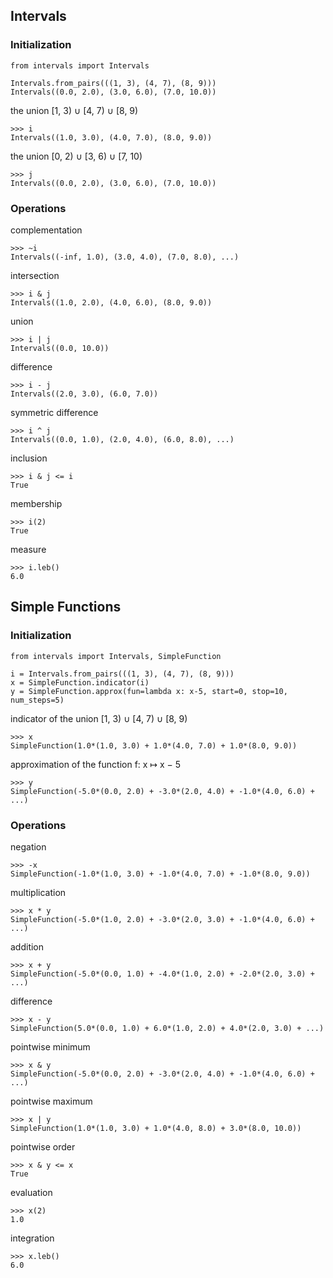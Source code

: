 
## Intervals
### Initialization
```
from intervals import Intervals

Intervals.from_pairs(((1, 3), (4, 7), (8, 9)))
Intervals((0.0, 2.0), (3.0, 6.0), (7.0, 10.0))
```
the union [1, 3) ∪ [4, 7) ∪ [8, 9)
```
>>> i
Intervals((1.0, 3.0), (4.0, 7.0), (8.0, 9.0))
```
the union [0, 2) ∪ [3, 6) ∪ [7, 10)
```
>>> j
Intervals((0.0, 2.0), (3.0, 6.0), (7.0, 10.0))

```
### Operations
complementation
```
>>> ~i
Intervals((-inf, 1.0), (3.0, 4.0), (7.0, 8.0), ...)
```
intersection
```
>>> i & j
Intervals((1.0, 2.0), (4.0, 6.0), (8.0, 9.0))
```
union
```
>>> i | j
Intervals((0.0, 10.0))
```
difference
```
>>> i - j
Intervals((2.0, 3.0), (6.0, 7.0))
```
symmetric difference
```
>>> i ^ j
Intervals((0.0, 1.0), (2.0, 4.0), (6.0, 8.0), ...)
```
inclusion
```
>>> i & j <= i
True
```
membership
```
>>> i(2)
True
```
measure
```
>>> i.leb()
6.0
```
## Simple Functions
### Initialization
```
from intervals import Intervals, SimpleFunction

i = Intervals.from_pairs(((1, 3), (4, 7), (8, 9)))
x = SimpleFunction.indicator(i)
y = SimpleFunction.approx(fun=lambda x: x-5, start=0, stop=10, num_steps=5)
```
indicator of the union [1, 3) ∪ [4, 7) ∪ [8, 9)
```
>>> x
SimpleFunction(1.0*(1.0, 3.0) + 1.0*(4.0, 7.0) + 1.0*(8.0, 9.0))
```
approximation of the function f: x ↦ x − 5
```
>>> y
SimpleFunction(-5.0*(0.0, 2.0) + -3.0*(2.0, 4.0) + -1.0*(4.0, 6.0) + ...)
```
### Operations
negation
```
>>> -x
SimpleFunction(-1.0*(1.0, 3.0) + -1.0*(4.0, 7.0) + -1.0*(8.0, 9.0))
```
multiplication
```
>>> x * y
SimpleFunction(-5.0*(1.0, 2.0) + -3.0*(2.0, 3.0) + -1.0*(4.0, 6.0) + ...)
```
addition
```
>>> x + y
SimpleFunction(-5.0*(0.0, 1.0) + -4.0*(1.0, 2.0) + -2.0*(2.0, 3.0) + ...)
```
difference
```
>>> x - y
SimpleFunction(5.0*(0.0, 1.0) + 6.0*(1.0, 2.0) + 4.0*(2.0, 3.0) + ...)
```
pointwise minimum
```
>>> x & y
SimpleFunction(-5.0*(0.0, 2.0) + -3.0*(2.0, 4.0) + -1.0*(4.0, 6.0) + ...)
```
pointwise maximum
```
>>> x | y
SimpleFunction(1.0*(1.0, 3.0) + 1.0*(4.0, 8.0) + 3.0*(8.0, 10.0))
```
pointwise order
```
>>> x & y <= x
True
```
evaluation
```
>>> x(2)
1.0
```
integration
```
>>> x.leb()
6.0
```
